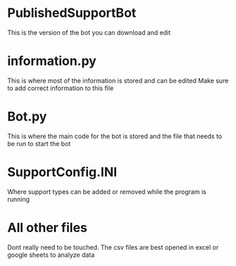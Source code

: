 # PublishedSupportBot
 This is the version of the bot you can download and edit
 
# information.py
 This is where most of the information is stored and can be edited
 Make sure to add correct information to this file
 
# Bot.py
 This is where the main code for the bot is stored and the file that needs to be run to start the bot
 
# SupportConfig.INI
 Where support types can be added or removed while the program is running
 
 
# All other files
 Dont really need to be touched. The csv files are best opened in excel or google sheets to analyze data
